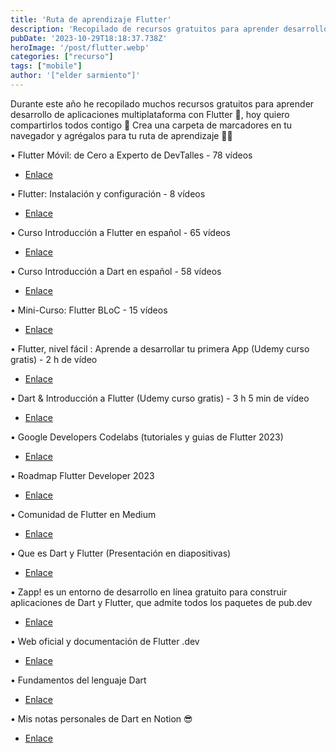 ```yaml
---
title: 'Ruta de aprendizaje Flutter'
description: 'Recopilado de recursos gratuitos para aprender desarrollo de aplicaciones multiplataforma con Flutter'
pubDate: '2023-10-29T18:18:37.738Z'
heroImage: '/post/flutter.webp'
categories: ["recurso"]
tags: ["mobile"]
author: '["elder sarmiento"]'
---
```


Durante este año he recopilado muchos recursos gratuitos para aprender desarrollo de aplicaciones multiplataforma con Flutter 📲, hoy quiero compartirlos todos contigo 💙
Crea una carpeta de marcadores en tu navegador y agrégalos para tu ruta de aprendizaje 🤝😉

• Flutter Móvil: de Cero a Experto de DevTalles - 78 vídeos 
- [Enlace](https://www.youtube.com/playlist?list=PLCKuOXG0bPi0sIn-nDsi7ma9OV6MEMkxj)

• Flutter: Instalación y configuración - 8 vídeos 
- [Enlace](https://www.youtube.com/playlist?list=PLCKuOXG0bPi3xBRYOmcfoqrchgRJOafo9)

• Curso Introducción a Flutter en español - 65 vídeos 
- [Enlace](https://www.youtube.com/playlist?list=PLl_hIu4u7P677H9f6zPOHiOz2izkvQq2E)

• Curso Introducción a Dart en español - 58 vídeos 
- [Enlace](https://www.youtube.com/playlist?list=PLl_hIu4u7P65OQk_zAxogUjP4YJLQQT1W)

• Mini-Curso: Flutter BLoC - 15 vídeos 
- [Enlace](https://www.youtube.com/playlist?list=PLCKuOXG0bPi3P1T460Dgh9G_1JVMIeUaX)

• Flutter, nivel fácil : Aprende a desarrollar tu primera App (Udemy curso gratis) - 2 h de vídeo 
- [Enlace](https://www.udemy.com/course/flutter-nivel-facil-aprende-a-desarrollar-tu-primera-app/)

• Dart & Introducción a Flutter (Udemy curso gratis) - 3 h 5 min de vídeo 
- [Enlace](https://www.udemy.com/course/dart-flutter-gratis/)

• Google Developers Codelabs (tutoriales y guias de Flutter 2023) 
- [Enlace](https://codelabs.developers.google.com/?product=flutter)

• Roadmap Flutter Developer 2023 
- [Enlace](https://roadmap.sh/flutter)

• Comunidad de Flutter en Medium 
- [Enlace](https://medium.com/flutter-community)

• Que es Dart y Flutter (Presentación en diapositivas) 
- [Enlace](https://www.canva.com/design/DAFZcbZHitY/4rk_xEcCIdXNOShsttwW_A/view?utm_content=DAFZcbZHitY&utm_campaign=designshare&utm_medium=link&utm_source=publishsharelink#1)

• Zapp! es un entorno de desarrollo en línea gratuito para construir aplicaciones de Dart y Flutter, que admite todos los paquetes de pub.dev 
- [Enlace](https://zapp.run/)

• Web oficial y documentación de Flutter .dev 
- [Enlace](https://flutter.dev/)

• Fundamentos del lenguaje Dart 
- [Enlace](https://medium.com/@carloslopez_19744/%EF%B8%8F-fundamentos-del-lenguaje-dart-2803fa20556b)

• Mis notas personales de Dart en Notion 😎 
- [Enlace](https://sassy-detective-60f.notion.site/Dart-e1d4a04c176646ed9c40c1224df8620b)